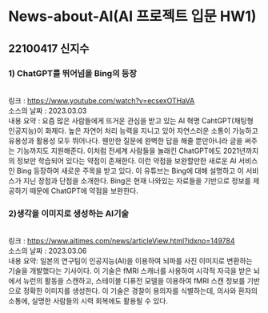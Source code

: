 # News-about-AI(AI 프로젝트 입문 HW1)
## 22100417 신지수

### 1) ChatGPT를 뛰어넘을 Bing의 등장
<br>링크 : https://www.youtube.com/watch?v=ecsexOTHaVA
<br>소스의 날짜 : 2023.03.03
<br>내용 요약 : 요즘 많은 사람들에게 뜨거운 관심을 받고 있는 AI 혁명 CahtGPT(채팅형 인공지능)이 화제다. 높은 자연어 처리 능력을 지니고 있어 자연스러운 소통이 가능하고 유용성과 활용성 모두 뛰어나다. 웬만한 질문에 완벽한 답을 해줄 뿐만아니라 글을 써주는 기능까지도 지원해준다. 이처럼 전세계 사람들을 놀래킨 ChatGPT에도 2021년까지의 정보만 학습되어 있다는 약점이 존재한다. 이런 약점을 보완할만한 새로운 AI 서비스인 Bing 등장하여 새로운 주목을 받고 있다. 이 유튜브는 Bing에 대해 설명하고 이 서비스가 지닌 장점과 단점을 소개한다. Bing은 현재 나와있는 자료들을 기반으로 정보를 제공하기 때문에 ChatGPT에 약점을 보완한다.

### 2)생각을 이미지로 생성하는 AI기술
<br>링크 : https://www.aitimes.com/news/articleView.html?idxno=149784
<br>소스의 날짜 : 2023.03.06
<br>내용 요약: 일본의 연구팀이 인공지능(AI)을 이용하여 뇌파를 사진 이미지로 변환하는 기술을 개발했다는 기사이다. 이 기술은 fMRI 스캐너를 사용하여 시각적 자극을 받은 뇌에서 뉴런의 활동을 스캔하고, 스테이블 디퓨전 모델을 이용하여 fMRI 스캔 정보를 기반으로 정확한 이미지를 생성한다. 이 기술은 경찰이 용의자를 식별하는데, 의사와 환자의 소통에, 실명한 사람들의 시력 회복에도 활용될 수 있다.
